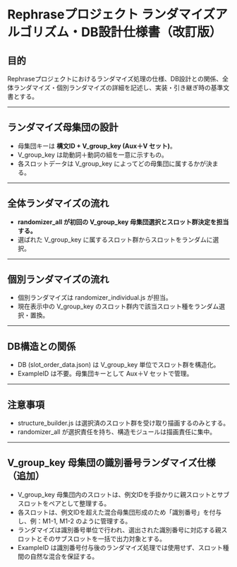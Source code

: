 
# Rephraseプロジェクト ランダマイズアルゴリズム・DB設計仕様書（改訂版）

## 目的
Rephraseプロジェクトにおけるランダマイズ処理の仕様、DB設計との関係、全体ランダマイズ・個別ランダマイズの詳細を記述し、実装・引き継ぎ時の基準文書とする。

---

## ランダマイズ母集団の設計
- 母集団キーは **構文ID + V_group_key (Aux＋V セット)**。
- V_group_key は助動詞＋動詞の組を一意に示すもの。
- 各スロットデータは V_group_key によってどの母集団に属するかが決まる。

---

## 全体ランダマイズの流れ
- **randomizer_all が初回の V_group_key 母集団選択とスロット群決定を担当する。**
- 選ばれた V_group_key に属するスロット群からスロットをランダムに選択。

---

## 個別ランダマイズの流れ
- 個別ランダマイズは randomizer_individual.js が担当。
- 現在表示中の V_group_key のスロット群内で該当スロット種をランダム選択・置換。

---

## DB構造との関係
- DB (slot_order_data.json) は V_group_key 単位でスロット群を構造化。
- ExampleID は不要。母集団キーとして Aux＋V セットで管理。

---

## 注意事項
- structure_builder.js は選択済のスロット群を受け取り描画するのみとする。
- randomizer_all が選択責任を持ち、構造モジュールは描画責任に集中。


---

## V_group_key 母集団の識別番号ランダマイズ仕様（追加）

- V_group_key 母集団内のスロットは、例文IDを手掛かりに親スロットとサブスロットをペアとして整理する。
- 各スロットは、例文IDを超えた混合母集団形成のため「識別番号」を付与し、例：M1-1, M1-2 のように管理する。
- ランダマイズは識別番号単位で行われ、選出された識別番号に対応する親スロットとそのサブスロットを一括で出力対象とする。
- ExampleID は識別番号付与後のランダマイズ処理では使用せず、スロット種間の自然な混合を保証する。
